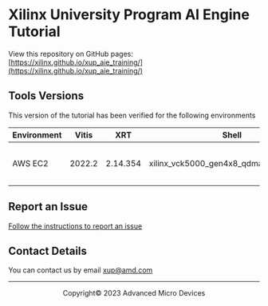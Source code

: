 # Xilinx University Program AI Engine Tutorial

View this repository on GitHub pages: [https://xilinx.github.io/xup_aie_training/](https://xilinx.github.io/xup_aie_training/)

## Tools Versions

This version of the tutorial has been verified for the following environments

| Environment  | Vitis   |    XRT   | Shell | Notes |
|--------------|---------|----------|-------|-------|
| AWS EC2      | 2022.2  | 2.14.354 | xilinx_vck5000_gen4x8_qdma_2_202220_1| No VCK5000 is available |

## Report an Issue

[Follow the instructions to report an issue](docs/report_issues.md)

## Contact Details

You can contact us by email [xup@amd.com](mailto:xup@amd.com)

---------------------------------------
<p align="center">Copyright&copy; 2023 Advanced Micro Devices</p>
